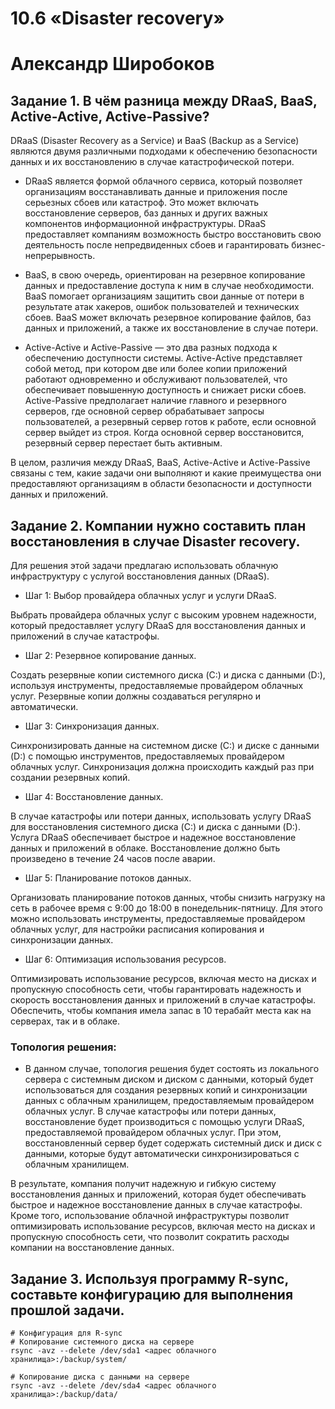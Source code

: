 # 10.6 «Disaster recovery»
# Александр Широбоков
## Задание 1. В чём разница между DRaaS, BaaS, Active-Active, Active-Passive?
DRaaS (Disaster Recovery as a Service) и BaaS (Backup as a Service) являются двумя различными подходами к обеспечению безопасности данных и их восстановлению в случае катастрофической потери.

 - DRaaS является формой облачного сервиса, который позволяет организациям восстанавливать данные и приложения после серьезных сбоев или катастроф. Это может включать восстановление серверов, баз данных и других важных компонентов информационной инфраструктуры. DRaaS предоставляет компаниям возможность быстро восстановить свою деятельность после непредвиденных сбоев и гарантировать бизнес-непрерывность.

 - BaaS, в свою очередь, ориентирован на резервное копирование данных и предоставление доступа к ним в случае необходимости. BaaS помогает организациям защитить свои данные от потери в результате атак хакеров, ошибок пользователей и технических сбоев. BaaS может включать резервное копирование файлов, баз данных и приложений, а также их восстановление в случае потери.

 - Active-Active и Active-Passive — это два разных подхода к обеспечению доступности системы. Active-Active представляет собой метод, при котором две или более копии приложений работают одновременно и обслуживают пользователей, что обеспечивает повышенную доступность и снижает риски сбоев. Active-Passive предполагает наличие главного и резервного серверов, где основной сервер обрабатывает запросы пользователей, а резервный сервер готов к работе, если основной сервер выйдет из строя. Когда основной сервер восстановится, резервный сервер перестает быть активным.

В целом, различия между DRaaS, BaaS, Active-Active и Active-Passive связаны с тем, какие задачи они выполняют и какие преимущества они предоставляют организациям в области безопасности и доступности данных и приложений.

## Задание 2. Компании нужно составить план восстановления в случае Disaster recovery.
Для решения этой задачи предлагаю использовать облачную инфраструктуру с услугой восстановления данных (DRaaS).

 - Шаг 1: Выбор провайдера облачных услуг и услуги DRaaS.

Выбрать провайдера облачных услуг с высоким уровнем надежности, который предоставляет услугу DRaaS для восстановления данных и приложений в случае катастрофы.

 - Шаг 2: Резервное копирование данных.

Создать резервные копии системного диска (C:) и диска с данными (D:), используя инструменты, предоставляемые провайдером облачных услуг. Резервные копии должны создаваться регулярно и автоматически.

 - Шаг 3: Синхронизация данных.

Синхронизировать данные на системном диске (C:) и диске с данными (D:) с помощью инструментов, предоставляемых провайдером облачных услуг. Синхронизация должна происходить каждый раз при создании резервных копий.

 - Шаг 4: Восстановление данных.

В случае катастрофы или потери данных, использовать услугу DRaaS для восстановления системного диска (C:) и диска с данными (D:). Услуга DRaaS обеспечивает быстрое и надежное восстановление данных и приложений в облаке. Восстановление должно быть произведено в течение 24 часов после аварии.

 - Шаг 5: Планирование потоков данных.

Организовать планирование потоков данных, чтобы снизить нагрузку на сеть в рабочее время с 9:00 до 18:00 в понедельник-пятницу. Для этого можно использовать инструменты, предоставляемые провайдером облачных услуг, для настройки расписания копирования и синхронизации данных.

 - Шаг 6: Оптимизация использования ресурсов.

Оптимизировать использование ресурсов, включая место на дисках и пропускную способность сети, чтобы гарантировать надежность и скорость восстановления данных и приложений в случае катастрофы. Обеспечить, чтобы компания имела запас в 10 терабайт места как на серверах, так и в облаке.

### Топология решения:

 - В данном случае, топология решения будет состоять из локального сервера с системным диском и диском с данными, который будет использоваться для создания резервных копий и синхронизации данных с облачным хранилищем, предоставляемым провайдером облачных услуг. В случае катастрофы или потери данных, восстановление будет производиться с помощью услуги DRaaS, предоставляемой провайдером облачных услуг. При этом, восстановленный сервер будет содержать системный диск и диск с данными, которые будут автоматически синхронизироваться с облачным хранилищем.

В результате, компания получит надежную и гибкую систему восстановления данных и приложений, которая будет обеспечивать быстрое и надежное восстановление данных в случае катастрофы. Кроме того, использование облачной инфраструктуры позволит оптимизировать использование ресурсов, включая место на дисках и пропускную способность сети, что позволит сократить расходы компании на восстановление данных.

## Задание 3. Используя программу R-sync, составьте конфигурацию для выполнения прошлой задачи.
``` 
# Конфигурация для R-sync
# Копирование системного диска на сервере
rsync -avz --delete /dev/sda1 <адрес облачного хранилища>:/backup/system/

# Копирование диска с данными на сервере
rsync -avz --delete /dev/sda4 <адрес облачного хранилища>:/backup/data/
```
